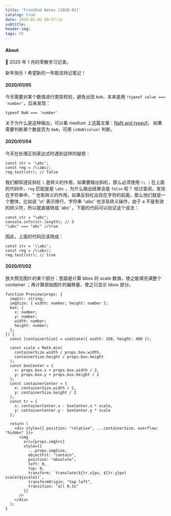```yaml
---
title: 'FrontEnd Notes [2020.01]'
catalog: true
date: 2020-01-02 09:57:13
subtitle:
header-img:
tags: FE
---
```

#### About

📅 2020 年 1 月的零散学习记录。

新年快乐！希望新的一年能坚持记笔记！

#### 2020/01/05
今天需要对某个数值进行类型校验，避免出现 `NaN`，本来是用 `!typeof value === 'number'`，后来发现：
```
typeof NaN === 'number'
```
关于为什么是这种输出，可以看 medium 上这篇文章：[NaN and typeof](https://javascriptrefined.io/nan-and-typeof-36cd6e2a4e43)。
如果需要判断某个数是否为 `NaN`，可用 `isNaN(value)` 判断。

#### 2020/01/04
今天在处理正则表达式时遇到这样的疑惑：
```
const str = '\abc';
const reg = /\\abc/;
reg.test(str); // false
```
我们都知道反斜杠 `\` 是转义的作用，如果要输出斜杠，那么必须使用 `\\` ；在上面的代码中，`reg` 匹配是是 `\abc` ，为什么输出结果会是 `false` 呢？
经过查阅，发现在字符串中，'\' 也有转义的作用。如果反斜杠出现在字符的前面，那么他们就是一个整体，比如说 '\n' 表示换行，字符串 '\abc' 也涉及转义操作，由于 a 不是有效的转义符，所以就直接转成 'abc' 。下面的代码可以验证这个说法：
```
const str = "\abc";
console.info(str.length); // 3
"\abc" === "abc" //true
```
因此，上面的代码应该改成：
```
const str = '\\abc';
const reg = /\\abc/;
reg.test(str); // true
```

#### 2020/01/02
放大预览图片的某个部分：思路是计算 bbox 的 scale 数值，使之能填充满整个 container ；再计算原始图片的偏移量，使之只显示 bbox 部分。    
```
function Preview(props: {
  imgSrc: string;
  imgSize: { width: number; height: number };
  box: {
    x: number;
    y: number;
    width: number;
    height: number;
  };
}) {
  const [containerSize] = useState({ width: 350, height: 400 });

  const scale = Math.min(
    containerSize.width / props.box.width,
    containerSize.height / props.box.height
  );
  const boxCenter = {
    x: props.box.x + props.box.width / 2,
    y: props.box.y + props.box.height / 2
  };
  const containerCenter = {
    x: containerSize.width / 2,
    y: containerSize.height / 2
  };
  const tr = {
    x: containerCenter.x - boxCenter.x * scale,
    y: containerCenter.y - boxCenter.y * scale
  };

  return (
    <div style={{ position: "relative", ...containerSize, overflow: "hidden" }}>
      <img
        src={props.imgSrc}
        style={{
          ...props.imgSize,
          objectFit: "contain",
          position: "absolute",
          left: 0,
          top: 0,
          transform: `translate(${tr.x}px, ${tr.y}px) scale(${scale})`,
          transformOrigin: "top left",
          transition: "all 0.3s"
        }}
      />
    </div>
  );
}
```